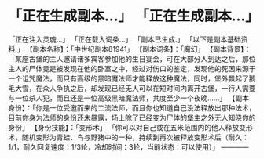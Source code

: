 # 「正在生成副本…」 「正在生成副本…」
「正在注入灵魂…」
「正在载入词条…」
「副本已生成.」
「以下是副本基础资料.」
【副本名称】：「中世纪副本81941」
【副本词条】：「魔幻」
【副本背景】：「某座古堡的主人邀请诸多宾客参加他的生日宴会，可在大部分人到达之后，那位主人的尸体竟是被发现在他的卧室之中，经过对伤口的鉴定，发现他的死因来源于一个诅咒魔法，而只有高级的黑暗魔法师才能释放这种魔法，同时，堡外飘起了鹅毛大雪，在众人争执之后，却发现已经无人可以在短时间内离开古堡，一行人需要与一位杀人犯，而且还是一位高级黑暗魔法师，共度至少一个夜晚......」
【副本身份】：「你是一位受邀而来的二流法师，而且你也知道自己没法释放出那种法术，目前你身为法师的身份还未暴露，场上除了已经变为尸体的堡主之外无人知晓你的身份」
【身份技能】：「变形术」
「你可以对自己或在五米范围内的他人释放变形术，随机变形为青蛙、鸟与野猪中的一种，持续到再次被释放变形术后（耐久：1/1，耐久回复速度：1/3轮，冷却时间：3轮，当前状态：可以使用）」
————